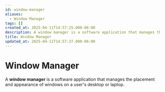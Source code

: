 ```yaml
---
id: window-manager
aliases:
  - Window Manager
tags: []
created_at: 2025-04-11T14:57:25.000-06:00
description: A window manager is a software application that manages the placement and appearance of windows on a user's desktop or laptop.
title: Window Manager
updated_at: 2025-04-11T14:57:37.000-06:00
---
```


# Window Manager

A **window manager** is a software application that manages the placement and appearance of windows on a user's desktop or laptop.
